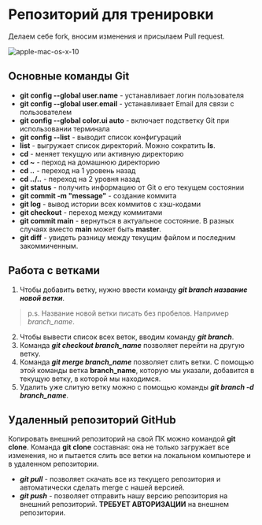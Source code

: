 # Репозиторий для тренировки

Делаем себе fork, вносим изменения и присылаем Pull request.

![apple-mac-os-x-10](https://user-images.githubusercontent.com/116660856/198859762-1f002025-dd9a-41ec-a340-32120bbbaefd.png)

## Основные команды Git

* __git config --global user.name__ - устанавливает логин пользователя
* __git config --global user.email__ - устанавливает Email для связи с пользователем
* __git config --global color.ui auto__ - включает подстветку Git при использовании терминала
* __git config --list__ - выводит список конфигураций
* __list__ - выгружает список директорий. Можно сократить __ls__.
* __cd__ - меняет текущую или активную директорию
* __cd ~__ - перход на домашнюю директорию
* __cd ..__ - переход на 1 уровень назад
* __cd ../..__ -  переход на 2 уровня назад
* __git status__ - получить информацию от Git о его текущем состоянии
* __git commit -m "message"__ - создание коммита
* __git log__ - вывод истории всех коммитов с хэш-кодами
* __git checkout__ - переход между коммитами
* __git commit main__ - вернуться в актуальное состояние. В разных случаях вместо __main__ может быть __master__.
* __git diff__ - увидеть разницу между текущим файлом и последним закоммиченным.

## Работа с ветками

1. Чтобы добавить ветку, нужно ввести команду ***git branch название новой ветки***.

> p.s. Название новой ветки писать без пробелов. Например *branch_name*.

2. Чтобы вывести список всех веток, вводим команду ***git branch***.
3. Команда ***git checkout branch_name*** позволяет перейти на другую ветку.
4. Команда _**git merge branch_name**_ позволяет слить ветки.
С помощью этой команды ветка **branch_name**, которую мы указали, добавится в текущую ветку, в которой мы находимся.
5. Удалить уже слитую ветку можно с помощью команды _**git branch -d branch_name**_.

## Удаленный репозиторий GitHub

Копировать внешний репозиторий на свой ПК можно командой **git clone**.
Команда **git clone** составная: она не только загружает все изменения, но и пытается слить все ветки на локальном компьютере и в удаленном репозитории.

* _**git pull**_ - позволяет скачать все из текущего репозитория и автоматически сделать merge с нашей версией.
* _**git push**_ - позволяет отправить нашу версию репозитория на внешний репозиторий. **ТРЕБУЕТ АВТОРИЗАЦИИ** на внешнем репозитории.
